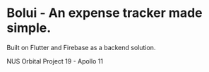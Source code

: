 # Bolui - An expense tracker made simple.
  
  Built on Flutter and Firebase as a backend solution. 
  
  NUS Orbital Project 19 - Apollo 11
